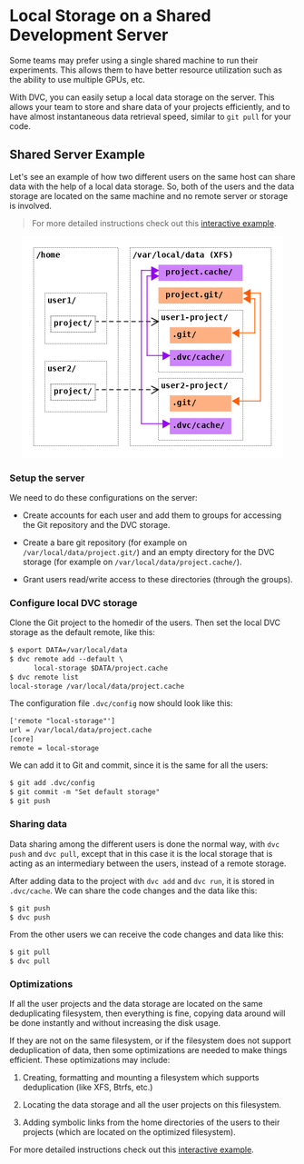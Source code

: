 # Local Storage on a Shared Development Server

Some teams may prefer using a single shared machine to run their experiments.
This allows them to have better resource utilization such as the ability to use
multiple GPUs, etc.

With DVC, you can easily setup a local data storage on the server. This allows
your team to store and share data of your projects efficiently, and to have
almost instantaneous data retrieval speed, similar to `git pull` for your code.

## Shared Server Example

Let's see an example of how two different users on the same host can share data
with the help of a local data storage. So, both of the users and the data
storage are located on the same machine and no remote server or storage is
involved.

> For more detailed instructions check out this
> [interactive example](https://katacoda.com/dvc/courses/examples/shared-server).

<p align="center">
<img src="/static/img/user-guide/data-sharing/shared-server.png"/>
</p>

### Setup the server

We need to do these configurations on the server:

- Create accounts for each user and add them to groups for accessing the Git
  repository and the DVC storage.
- Create a bare git repository (for example on `/var/local/data/project.git/`)
  and an empty directory for the DVC storage (for example on
  `/var/local/data/project.cache/`).

- Grant users read/write access to these directories (through the groups).

### Configure local DVC storage

Clone the Git project to the homedir of the users. Then set the local DVC
storage as the default remote, like this:

```dvc
$ export DATA=/var/local/data
$ dvc remote add --default \
      local-storage $DATA/project.cache
$ dvc remote list
local-storage /var/local/data/project.cache
```

The configuration file `.dvc/config` now should look like this:

```
['remote "local-storage"']
url = /var/local/data/project.cache
[core]
remote = local-storage
```

We can add it to Git and commit, since it is the same for all the users:

```dvc
$ git add .dvc/config
$ git commit -m "Set default storage"
$ git push
```

### Sharing data

Data sharing among the different users is done the normal way, with `dvc push`
and `dvc pull`, except that in this case it is the local storage that is acting
as an intermediary between the users, instead of a remote storage.

After adding data to the project with `dvc add` and `dvc run`, it is stored in
`.dvc/cache`. We can share the code changes and the data like this:

```dvc
$ git push
$ dvc push
```

From the other users we can receive the code changes and data like this:

```dvc
$ git pull
$ dvc pull
```

### Optimizations

If all the user projects and the data storage are located on the same
deduplicating filesystem, then everything is fine, copying data around will be
done instantly and without increasing the disk usage.

If they are not on the same filesystem, or if the filesystem does not support
deduplication of data, then some optimizations are needed to make things
efficient. These optimizations may include:

1. Creating, formatting and mounting a filesystem which supports deduplication
   (like XFS, Btrfs, etc.)

2. Locating the data storage and all the user projects on this filesystem.

3. Adding symbolic links from the home directories of the users to their
   projects (which are located on the optimized filesystem).

For more detailed instructions check out this
[interactive example](https://katacoda.com/dvc/courses/examples/shared-server).
